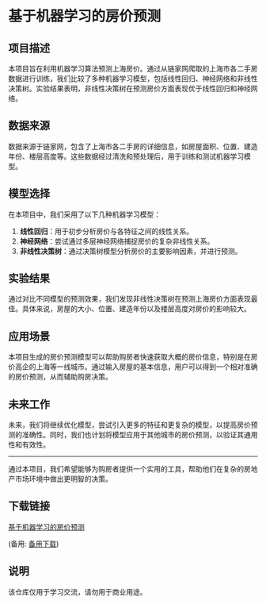 # 基于机器学习的房价预测

## 项目描述

本项目旨在利用机器学习算法预测上海房价。通过从链家网爬取的上海市各二手房数据进行训练，我们比较了多种机器学习模型，包括线性回归、神经网络和非线性决策树。实验结果表明，非线性决策树在预测房价方面表现优于线性回归和神经网络。

## 数据来源

数据来源于链家网，包含了上海市各二手房的详细信息，如房屋面积、位置、建造年份、楼层高度等。这些数据经过清洗和预处理后，用于训练和测试机器学习模型。

## 模型选择

在本项目中，我们采用了以下几种机器学习模型：

1. **线性回归**：用于初步分析房价与各特征之间的线性关系。
2. **神经网络**：尝试通过多层神经网络捕捉房价的复杂非线性关系。
3. **非线性决策树**：通过决策树模型分析房价的主要影响因素，并进行预测。

## 实验结果

通过对比不同模型的预测效果，我们发现非线性决策树在预测上海房价方面表现最佳。具体来说，房屋的大小、位置、建造年份以及楼层高度对房价的影响较大。

## 应用场景

本项目生成的房价预测模型可以帮助购房者快速获取大概的房价信息，特别是在房价高企的上海等一线城市。通过输入房屋的基本信息，用户可以得到一个相对准确的房价预测，从而辅助购房决策。

## 未来工作

未来，我们将继续优化模型，尝试引入更多的特征和更复杂的模型，以提高房价预测的准确性。同时，我们也计划将模型应用于其他城市的房价预测，以验证其通用性和有效性。

---

通过本项目，我们希望能够为购房者提供一个实用的工具，帮助他们在复杂的房地产市场环境中做出更明智的决策。

## 下载链接
[基于机器学习的房价预测](https://pan.quark.cn/s/2ad47e72aca3) 

(备用: [备用下载](https://pan.baidu.com/s/16B8xD2FHxw-o3WMDWoiNkw?pwd=1234))

## 说明

该仓库仅用于学习交流，请勿用于商业用途。

